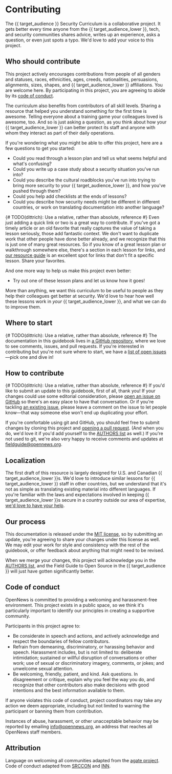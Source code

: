 # Contributing

The {{ target_audience }} Security Curriculum is a collaborative project. It gets better every time anyone from the {{ target_audience_lower }}, tech, and security communities shares advice, writes up an experience, asks a question, or even just spots a typo. We'd love to add your voice to this project.

## Who should contribute

This project actively encourages contributions from people of all genders and statuses, races, ethnicities, ages, creeds, nationalities, persuasions, alignments, sizes, shapes, and {{ target_audience_lower }} affiliations. You are welcome here. By participating in this project, you are agreeing to abide by its [code of conduct](#code-of-conduct).

The curriculum also benefits from contributors of all skill levels. Sharing a resource that helped you understand something for the first time is awesome. Telling everyone about a training game your colleagues loved is awesome, too. And so is just asking a question, as you think about how your {{ target_audience_lower }} can better protect its staff and anyone with whom they interact as part of their daily operations.

If you're wondering what you might be able to offer this project, here are a few questions to get you started:

* Could you read through a lesson plan and tell us what seems helpful and what's confusing?
* Could you write up a case study about a security situation you've run into?
* Could you describe the cultural roadblocks you've run into trying to bring more security to your {{ target_audience_lower }}, and how you've pushed through them?
* Could you help add checklists at the ends of lessons?
* Could you describe how security needs might be different in different countries, or work on translating documentation into another language?

{# TODO(dittrich): Use a relative, rather than absolute, reference #}
Even just adding a quick link or two is a great way to contribute. If you've got a timely article or an old favorite that really captures the value of taking a lesson seriously, those add fantastic context. We don't want to duplicate work that other people have done better already, and we recognize that this is just one of many great resources. So if you know of a great lesson plan or walkthrough somewhere else, there's a section in each lesson for links, and [our resource guide](https://github.com/OpenNewsLabs/newsroom-security-curricula/blob/master/docs/Chapter03-01-Resources.md) is an excellent spot for links that don't fit a specific lesson. Share your favorites.

And one more way to help us make this project even better:

* Try out one of these lesson plans and let us know how it goes!

More than anything, we want this curriculum to be useful to people as they help their colleagues get better at security. We'd love to hear how well these lessons work in _your_ {{ target_audience_lower }}, and what we can do to improve them.

## Where to start

{# TODO(dittrich): Use a relative, rather than absolute, reference #}
The documentation in this guidebook lives in [a GitHub repository](https://github.com/OpenNewsLabs/newsroom-security-curricula), where we love to see comments, issues, and pull requests. If you're interested in contributing but you're not sure where to start, we have a [list of open issues](https://github.com/OpenNewsLabs/newsroom-security-curricula/issues)—pick one and dive in!

## How to contribute

{# TODO(dittrich): Use a relative, rather than absolute, reference #}
If you'd like to submit an update to this guidebook, first of all, thank you! If your changes could use some editorial consideration, please [open an issue on GitHub](https://github.com/OpenNewsLabs/newsroom-security-curricula/issues/new) so there's an easy place to have that conversation. Or if you're tackling [an existing issue](https://github.com/OpenNewsLabs/newsroom-security-curricula/issues), please leave a comment on the issue to let people know—that way someone else won't end up duplicating your effort.

If you're comfortable using git and GitHub, you should feel free to submit changes by cloning this project and [opening a pull request](https://github.com/OpenNewsLabs/newsroom-security-curricula/compare). (And when you do, we'd love it if you'd add yourself to the [AUTHORS list](https://github.com/OpenNewsLabs/newsroom-security-curricula#authors) as well.) If you're not used to git, we're also very happy to receive comments and updates at [fieldguide@opennews.org](mailto:fieldguide@opennews.org).

## Localization

The first draft of this resource is largely designed for U.S. and Canadian {{ target_audience_lower }}s. We'd love to introduce similar lessons for {{ target_audience_lower }} staff in other countries, but we understand that it's not as simple as translating existing material into different languages. If you're familiar with the laws and expectations involved in keeping {{ target_audience_lower }}s secure in a country outside our area of expertise, [we'd love to have your help](mailto:fieldguide@opennews.org).

## Our process

This documentation is released under the [MIT license](https://github.com/OpenNewsLabs/newsroom-security-curricula/blob/master/LICENSE), so by submitting an update, you're agreeing to share your changes under this license as well. We may edit your work for style and consistency with the rest of the guidebook, or offer feedback about anything that might need to be revised.

When we merge your changes, this project will acknowledge you in the [AUTHORS list](https://github.com/OpenNewsLabs/newsroom-security-curricula#authors), and the Field Guide to Open Source in the {{ target_audience }} will just have gotten significantly better.

## Code of conduct

OpenNews is committed to providing a welcoming and harassment-free environment. This project exists in a public space, so we think it's particularly important to identify our principles in creating a supportive community.

Participants in this project agree to:

* Be considerate in speech and actions, and actively acknowledge and respect the boundaries of fellow contributors.
* Refrain from demeaning, discriminatory, or harassing behavior and speech. Harassment includes, but is not limited to: deliberate intimidation; sustained or willful disruption of conversations or other work; use of sexual or discriminatory imagery, comments, or jokes; and unwelcome sexual attention.
* Be welcoming, friendly, patient, and kind. Ask questions. In disagreement or critique, explain why you feel the way you do, and recognize that other contributors also make decisions with good intentions and the best information available to them.

If anyone violates this code of conduct, project coordinators may take any action we deem appropriate, including but not limited to warning the participant or banning them from contribution.

Instances of abuse, harassment, or other unacceptable behavior may be reported by emailing [info@opennews.org](mailto:info@opennews.org), an address that reaches all OpenNews staff members.

## Attribution

Language on welcoming all communities adapted from the [agate project](https://github.com/wireservice/agate/blob/1.5.5/docs/contributing.rst). Code of conduct adapted from [SRCCON](https://srccon.org/conduct/) and [INN](https://github.com/INN/docs/blob/master/how-to-work-with-us/contributing.md).
